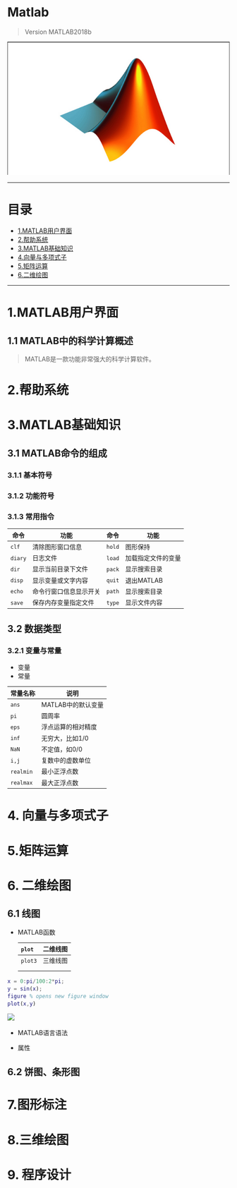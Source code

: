 # Matlab
 
> Version  MATLAB2018b 

![](Imge/CH001/CH00101.png)

---



# 目录
* [1.MATLAB用户界面](#1.MATLAB用户界面)
* [2.帮助系统](#2.帮助系统)
* [3.MATLAB基础知识](#3.MATLAB基础知识)
* [4.向量与多项式子](#4.向量与多项式子)
* [5.矩阵运算](#5.矩阵运算)
* [6.二维绘图](#6.二维绘图)

---



# 1.MATLAB用户界面

## 1.1 MATLAB中的科学计算概述

> MATLAB是一款功能非常强大的科学计算软件。

# 2.帮助系统



# 3.MATLAB基础知识

## 3.1 MATLAB命令的组成

### 3.1.1 基本符号

### 3.1.2 功能符号



### 3.1.3 常用指令

| 命令    | 功能                   | 命令   | 功能               |
| ------- | ---------------------- | ------ | ------------------ |
| `clf`   | 清除图形窗口信息       | `hold` | 图形保持           |
| `diary` | 日志文件               | `load` | 加载指定文件的变量 |
| `dir`   | 显示当前目录下文件     | `pack` | 显示搜索目录       |
| `disp`  | 显示变量或文字内容     | `quit` | 退出MATLAB         |
| `echo`  | 命令行窗口信息显示开关 | `path` | 显示搜索目录       |
| `save`  | 保存内存变量指定文件   | `type` | 显示文件内容       |



## 3.2 数据类型

### 3.2.1 变量与常量

* 变量
* 常量

| 常量名称  | 说明               |
| --------- | ------------------ |
| `ans`     | MATLAB中的默认变量 |
| `pi`      | 圆周率             |
| `eps`     | 浮点运算的相对精度 |
| `inf`     | 无穷大，比如1/0    |
| `NaN`     | 不定值，如0/0      |
| `i,j`     | 复数中的虚数单位   |
| `realmin` | 最小正浮点数       |
| `realmax` | 最大正浮点数       |



# 4. 向量与多项式子



# 5.矩阵运算

# 6. 二维绘图

## 6.1  线图

* MATLAB函数

  | `plot`  | 二维线图 |
  | ------- | -------- |
  | `plot3` | 三维线图 |
  |         |          |
  |         |          |


```matlab
x = 0:pi/100:2*pi;
y = sin(x);
figure % opens new figure window
plot(x,y)
```

![](E:\GitHub\Matlab\Imge\CH006\Draw1.jpg)

* MATLAB语言语法

* 属性





## 6.2 饼图、条形图

# 7.图形标注

# 8.三维绘图

# 9. 程序设计





